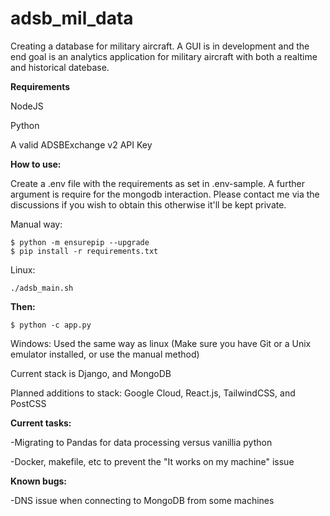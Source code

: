 # adsb_mil_data

Creating a database for military aircraft. A GUI is in development and the end goal is an analytics application for military aircraft with both a realtime and historical datebase.

**Requirements**

NodeJS

Python

A valid ADSBExchange v2 API Key

**How to use:**

Create a .env file with the requirements as set in .env-sample. A further argument is require for the mongodb interaction. Please contact me via the discussions if you wish to obtain this otherwise it'll be kept private.

Manual way:

```
$ python -m ensurepip --upgrade
$ pip install -r requirements.txt
```

Linux:

```
./adsb_main.sh
````

**Then:**

```
$ python -c app.py
```


Windows: Used the same way as linux (Make sure you have Git or a Unix emulator installed, or use the manual method)

Current stack is Django, and MongoDB

Planned additions to stack: Google Cloud, React.js, TailwindCSS, and PostCSS

**Current tasks:**

-Migrating to Pandas for data processing versus vanillia python

-Docker, makefile, etc to prevent the "It works on my machine" issue

**Known bugs:**

-DNS issue when connecting to MongoDB from some machines
